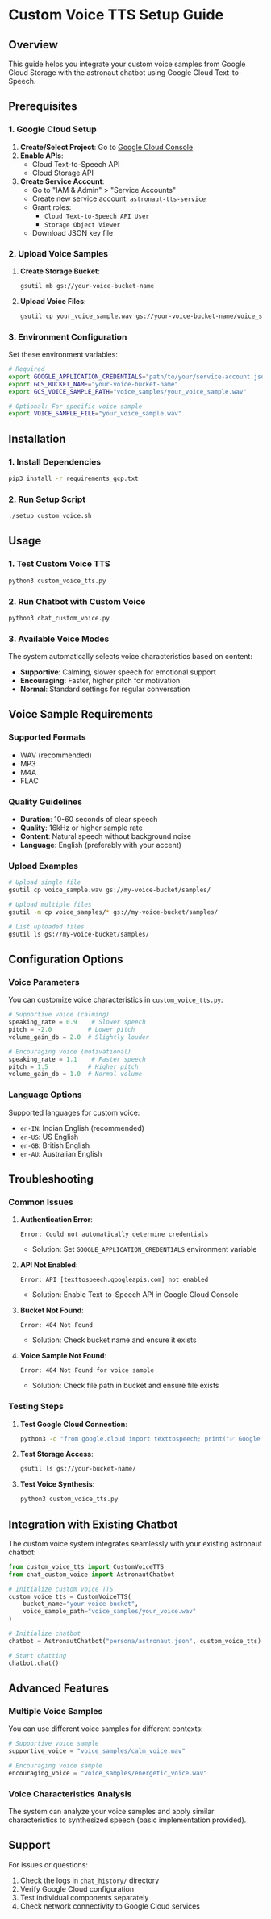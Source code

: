 # Custom Voice TTS Setup Guide

## Overview
This guide helps you integrate your custom voice samples from Google Cloud Storage with the astronaut chatbot using Google Cloud Text-to-Speech.

## Prerequisites

### 1. Google Cloud Setup
1. **Create/Select Project**: Go to [Google Cloud Console](https://console.cloud.google.com/)
2. **Enable APIs**:
   - Cloud Text-to-Speech API
   - Cloud Storage API
3. **Create Service Account**:
   - Go to "IAM & Admin" > "Service Accounts"
   - Create new service account: `astronaut-tts-service`
   - Grant roles:
     - `Cloud Text-to-Speech API User`
     - `Storage Object Viewer`
   - Download JSON key file

### 2. Upload Voice Samples
1. **Create Storage Bucket**:
   ```bash
   gsutil mb gs://your-voice-bucket-name
   ```
2. **Upload Voice Files**:
   ```bash
   gsutil cp your_voice_sample.wav gs://your-voice-bucket-name/voice_samples/
   ```

### 3. Environment Configuration
Set these environment variables:
```bash
# Required
export GOOGLE_APPLICATION_CREDENTIALS="path/to/your/service-account.json"
export GCS_BUCKET_NAME="your-voice-bucket-name"
export GCS_VOICE_SAMPLE_PATH="voice_samples/your_voice_sample.wav"

# Optional: For specific voice sample
export VOICE_SAMPLE_FILE="your_voice_sample.wav"
```

## Installation

### 1. Install Dependencies
```bash
pip3 install -r requirements_gcp.txt
```

### 2. Run Setup Script
```bash
./setup_custom_voice.sh
```

## Usage

### 1. Test Custom Voice TTS
```bash
python3 custom_voice_tts.py
```

### 2. Run Chatbot with Custom Voice
```bash
python3 chat_custom_voice.py
```

### 3. Available Voice Modes
The system automatically selects voice characteristics based on content:
- **Supportive**: Calming, slower speech for emotional support
- **Encouraging**: Faster, higher pitch for motivation
- **Normal**: Standard settings for regular conversation

## Voice Sample Requirements

### Supported Formats
- WAV (recommended)
- MP3
- M4A
- FLAC

### Quality Guidelines
- **Duration**: 10-60 seconds of clear speech
- **Quality**: 16kHz or higher sample rate
- **Content**: Natural speech without background noise
- **Language**: English (preferably with your accent)

### Upload Examples
```bash
# Upload single file
gsutil cp voice_sample.wav gs://my-voice-bucket/samples/

# Upload multiple files
gsutil -m cp voice_samples/* gs://my-voice-bucket/samples/

# List uploaded files
gsutil ls gs://my-voice-bucket/samples/
```

## Configuration Options

### Voice Parameters
You can customize voice characteristics in `custom_voice_tts.py`:

```python
# Supportive voice (calming)
speaking_rate = 0.9    # Slower speech
pitch = -2.0          # Lower pitch
volume_gain_db = 2.0  # Slightly louder

# Encouraging voice (motivational)
speaking_rate = 1.1    # Faster speech
pitch = 1.5           # Higher pitch
volume_gain_db = 1.0  # Normal volume
```

### Language Options
Supported languages for custom voice:
- `en-IN`: Indian English (recommended)
- `en-US`: US English
- `en-GB`: British English
- `en-AU`: Australian English

## Troubleshooting

### Common Issues

1. **Authentication Error**:
   ```
   Error: Could not automatically determine credentials
   ```
   - Solution: Set `GOOGLE_APPLICATION_CREDENTIALS` environment variable

2. **API Not Enabled**:
   ```
   Error: API [texttospeech.googleapis.com] not enabled
   ```
   - Solution: Enable Text-to-Speech API in Google Cloud Console

3. **Bucket Not Found**:
   ```
   Error: 404 Not Found
   ```
   - Solution: Check bucket name and ensure it exists

4. **Voice Sample Not Found**:
   ```
   Error: 404 Not Found for voice sample
   ```
   - Solution: Check file path in bucket and ensure file exists

### Testing Steps

1. **Test Google Cloud Connection**:
   ```bash
   python3 -c "from google.cloud import texttospeech; print('✅ Google Cloud TTS available')"
   ```

2. **Test Storage Access**:
   ```bash
   gsutil ls gs://your-bucket-name/
   ```

3. **Test Voice Synthesis**:
   ```bash
   python3 custom_voice_tts.py
   ```

## Integration with Existing Chatbot

The custom voice system integrates seamlessly with your existing astronaut chatbot:

```python
from custom_voice_tts import CustomVoiceTTS
from chat_custom_voice import AstronautChatbot

# Initialize custom voice TTS
custom_voice_tts = CustomVoiceTTS(
    bucket_name="your-voice-bucket",
    voice_sample_path="voice_samples/your_voice.wav"
)

# Initialize chatbot
chatbot = AstronautChatbot("persona/astronaut.json", custom_voice_tts)

# Start chatting
chatbot.chat()
```

## Advanced Features

### Multiple Voice Samples
You can use different voice samples for different contexts:

```python
# Supportive voice sample
supportive_voice = "voice_samples/calm_voice.wav"

# Encouraging voice sample  
encouraging_voice = "voice_samples/energetic_voice.wav"
```

### Voice Characteristics Analysis
The system can analyze your voice samples and apply similar characteristics to synthesized speech (basic implementation provided).

## Support

For issues or questions:
1. Check the logs in `chat_history/` directory
2. Verify Google Cloud configuration
3. Test individual components separately
4. Check network connectivity to Google Cloud services
